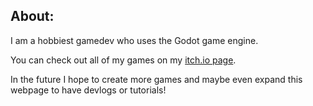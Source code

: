 ## About:

I am a hobbiest gamedev who uses the Godot game engine.

You can check out all of my games on my [itch.io page](https://spookyhousegames.itch.io/).

In the future I hope to create more games and maybe even expand this webpage to have devlogs or tutorials!
